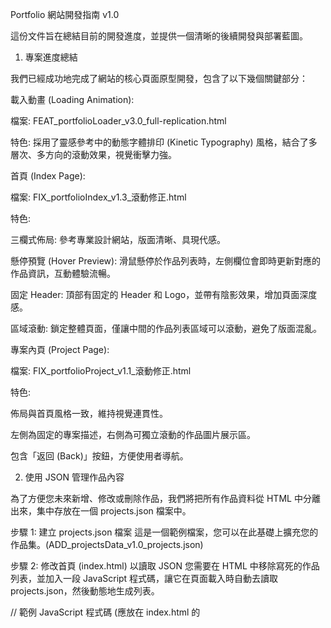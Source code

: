 Portfolio 網站開發指南 v1.0

這份文件旨在總結目前的開發進度，並提供一個清晰的後續開發與部署藍圖。

1. 專案進度總結

我們已經成功地完成了網站的核心頁面原型開發，包含了以下幾個關鍵部分：

載入動畫 (Loading Animation):

檔案: FEAT_portfolioLoader_v3.0_full-replication.html

特色: 採用了靈感參考中的動態字體排印 (Kinetic Typography) 風格，結合了多層次、多方向的滾動效果，視覺衝擊力強。

首頁 (Index Page):

檔案: FIX_portfolioIndex_v1.3_滾動修正.html

特色:

三欄式佈局: 參考專業設計網站，版面清晰、具現代感。

懸停預覽 (Hover Preview): 滑鼠懸停於作品列表時，左側欄位會即時更新對應的作品資訊，互動體驗流暢。

固定 Header: 頂部有固定的 Header 和 Logo，並帶有陰影效果，增加頁面深度感。

區域滾動: 鎖定整體頁面，僅讓中間的作品列表區域可以滾動，避免了版面混亂。

專案內頁 (Project Page):

檔案: FIX_portfolioProject_v1.1_滾動修正.html

特色:

佈局與首頁風格一致，維持視覺連貫性。

左側為固定的專案描述，右側為可獨立滾動的作品圖片展示區。

包含「返回 (Back)」按鈕，方便使用者導航。

2. 使用 JSON 管理作品內容

為了方便您未來新增、修改或刪除作品，我們將把所有作品資料從 HTML 中分離出來，集中存放在一個 projects.json 檔案中。

步驟 1: 建立 projects.json 檔案
這是一個範例檔案，您可以在此基礎上擴充您的作品集。(ADD_projectsData_v1.0_projects.json)

步驟 2: 修改首頁 (index.html) 以讀取 JSON
您需要在 HTML 中移除寫死的作品列表，並加入一段 JavaScript 程式碼，讓它在頁面載入時自動去讀取 projects.json，然後動態地生成列表。

// 範例 JavaScript 程式碼 (應放在 index.html 的 <script> 標籤中)
document.addEventListener('DOMContentLoaded', () => {
    const projectList = document.getElementById('projectList');

    fetch('./data/projects.json') // 讀取 JSON 檔案
        .then(response => response.json())
        .then(projects => {
            projectList.innerHTML = ''; // 清空現有列表
            projects.forEach(project => {
                const listItem = document.createElement('li');
                listItem.className = 'project-item';
                // 將作品資料儲存在 data-* 屬性中，供 hover 效果使用
                listItem.setAttribute('data-title', project.title);
                listItem.setAttribute('data-bio', project.bio);
                
                // 建立連結，並透過 URL 參數傳遞作品 id
                listItem.innerHTML = `<a href="project.html?id=${project.id}">${project.title}</a>`;
                
                projectList.appendChild(listItem);
            });
        });

    // ... 原有的 hover 預覽功能的程式碼需保留 ...
});


步驟 3: 修改專案內頁 (project.html) 以顯示對應內容
專案內頁需要知道該顯示哪一個作品的內容。我們利用 URL 參數 (例如 ?id=kinetic-poster) 來傳遞這個資訊。

// 範例 JavaScript 程式碼 (應放在 project.html 的 <script> 標籤中)
document.addEventListener('DOMContentLoaded', () => {
    // 1. 從 URL 取得作品 id
    const urlParams = new URLSearchParams(window.location.search);
    const projectId = urlParams.get('id');

    if (projectId) {
        // 2. 讀取 JSON 檔案
        fetch('./data/projects.json')
            .then(response => response.json())
            .then(projects => {
                // 3. 找到對應 id 的作品
                const project = projects.find(p => p.id === projectId);

                if (project) {
                    // 4. 將作品資料填入頁面中
                    document.title = `Project - ${project.title}`; // 更新網頁標題
                    document.getElementById('projectTitle').textContent = project.title;
                    document.getElementById('projectBio').textContent = project.bio;
                    document.getElementById('projectInfo').innerHTML = project.info; // 使用 innerHTML 以支援 <br> 換行

                    const imageContainer = document.getElementById('projectImages');
                    imageContainer.innerHTML = ''; // 清空預設圖片
                    project.images.forEach(imageUrl => {
                        const img = document.createElement('img');
                        img.src = imageUrl;
                        img.alt = `${project.title} image`;
                        imageContainer.appendChild(img);
                    });
                }
            });
    }
});


3. 檔案結構與部署建議

為了方便管理與部署到 Github Pages，建議您採用以下檔案結構：

/sywan-portfolio/
|
|-- index.html              // 您的首頁 (由 FIX_portfolioIndex... 改名)
|-- project.html            // 專案內頁範本 (由 FIX_portfolioProject... 改名)
|-- loader.html             // 載入動畫頁面 (可選)
|
|-- /data/
|   |-- projects.json       // 您的作品資料庫
|
|-- /css/
|   |-- main.css            // 主要樣式檔案
|
|-- /js/
|   |-- index.js            // 首頁專用的 JavaScript
|   |-- project.js          // 專案內頁專用的 JavaScript
|
|-- /assets/
    |-- /images/
        |-- kinetic-poster-01.jpg
        |-- aura-branding-01.jpg
        |-- ... (您所有的作品圖片)


Github Pages 部署流程:

建立倉庫: 在 Github 上建立一個新的公開倉庫 (repository)，例如命名為 sywan-portfolio。

上傳檔案: 將您整理好的專案檔案全部上傳到這個倉庫中。

啟用 Pages: 進入倉庫的 Settings -> Pages 頁面。

選擇來源: 在 Build and deployment -> Source 中選擇 Deploy from a branch。

選擇分支: 在 Branch 中選擇 main (或 master) 分支，資料夾選擇 /(root)，然後點擊 Save。

完成: 等待幾分鐘後，您的網站就會發佈在 https://<您的Github帳號>.github.io/sywan-portfolio/。

4. 下一步行動計畫

重構檔案: 依照上述「檔案結構建議」整理您現有的 HTML 檔案，並將 CSS 和 JavaScript 程式碼分離出來。

建立 JSON 資料: 根據 ADD_projectsData_v1.0_projects.json 的範本，填寫您自己的真實作品資料。

實現動態載入: 將上述 JavaScript 範例程式碼整合進您的 index.html 和 project.html 中，完成從 JSON 動態載入內容的功能。

修復 Bug: 解決您之前在 index 頁面提到的 Bug。

部署上線: 依照部署流程，將您的網站發佈到 Github Pages。

這份指南涵蓋了從現狀到一個結構清晰、易於維護的專業作品集網站的完整路徑。